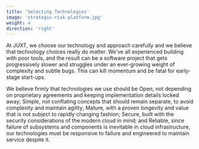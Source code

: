 ```yaml
---
title: 'Selecting Technologies'
image: 'strategic-risk-platform.jpg'
weight: 4
direction: 'right'
---
```


At JUXT, we choose our technology and approach carefully and we believe that technology choices really do matter. We’ve all experienced building with poor tools, and the result can be a software project that gets progressively slower and struggles under an ever-growing weight of complexity and subtle bugs. This can kill momentum and be fatal for early-stage start-ups.

We believe firmly that technologies we use should be Open, not depending on proprietary agreements and keeping implementation details locked away; Simple, not conflating concepts that should remain separate, to avoid complexity and maintain agility; Mature, with a proven longevity and value that is not subject to rapidly changing fashion; Secure, built with the security considerations of the modern cloud in mind; and Reliable, since failure of subsystems and components is inevitable in cloud infrastructure, our technologies must be responsive to failure and engineered to maintain service despite it.
